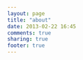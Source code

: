 ```yaml
---
layout: page
title: "about"
date: 2013-02-22 16:45
comments: true
sharing: true
footer: true
---
```

